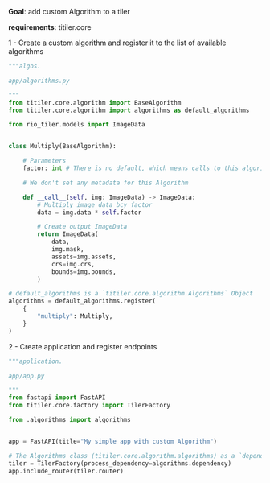 
**Goal**: add custom Algorithm to a tiler

**requirements**: titiler.core


1 - Create a custom algorithm and register it to the list of available algorithms

```python
"""algos.

app/algorithms.py

"""
from titiler.core.algorithm import BaseAlgorithm
from titiler.core.algorithm import algorithms as default_algorithms

from rio_tiler.models import ImageData


class Multiply(BaseAlgorithm):

    # Parameters
    factor: int # There is no default, which means calls to this algorithm without any parameter will fail

    # We don't set any metadata for this Algorithm

    def __call__(self, img: ImageData) -> ImageData:
        # Multiply image data bcy factor
        data = img.data * self.factor

        # Create output ImageData
        return ImageData(
            data,
            img.mask,
            assets=img.assets,
            crs=img.crs,
            bounds=img.bounds,
        )

# default_algorithms is a `titiler.core.algorithm.Algorithms` Object
algorithms = default_algorithms.register(
    {
        "multiply": Multiply,
    }
)

```

2 - Create application and register endpoints

```python
"""application.

app/app.py

"""
from fastapi import FastAPI
from titiler.core.factory import TilerFactory

from .algorithms import algorithms


app = FastAPI(title="My simple app with custom Algorithm")

# The Algorithms class (titiler.core.algorithm.algorithms) as a `dependency` property which return a process_dependency.
tiler = TilerFactory(process_dependency=algorithms.dependency)
app.include_router(tiler.router)
```
